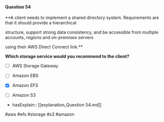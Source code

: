 #### Question  54


**A client needs to implement a shared directory system. Requirements are that it should provide a hierarchical

structure, support strong data consistency, and be accessible from multiple accounts, regions and on-premises servers

using their AWS Direct Connect link.**


**Which storage service would you recommend to the client?**


- [ ] AWS Storage Gateway


- [ ] Amazon EBS


- [x] Amazon EFS


- [ ] Amazon S3



- hasExplain:: [[explanation_Question  54.md]]

#aws #efs #storage #s3 #amazon 